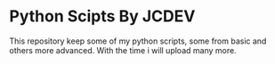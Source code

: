# Python Scipts By JCDEV

This repository keep some of my python scripts, some from basic and others more advanced.
With the time i will upload many more.
